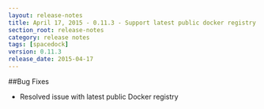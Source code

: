 ```yaml
---
layout: release-notes
title: April 17, 2015 - 0.11.3 - Support latest public docker registry
section_root: release-notes
category: release notes
tags: [spacedock]
version: 0.11.3
release_date: 2015-04-17
---
```


##Bug Fixes

- Resolved issue with latest public Docker registry

